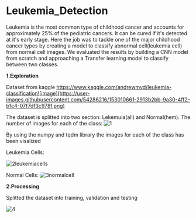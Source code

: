 # Leukemia_Detection
Leukemia is the most common type of childhood cancer and accounts for approximately 25% of the pediatric cancers. It can be cured if it's detected at it's early stage. Here the job was to tackle one of the major childhood cancer types by creating a model to classify abnormal cell(leukemia cell) from normal cell images. We evaluated the results by building a CNN model from scratch and approaching a Transfer learning model to classify between two classes.

**1.Exploration**

Dataset from kaggle https://www.kaggle.com/andrewmvd/leukemia-classification![image](https://user-images.githubusercontent.com/54286216/153010661-2913b2bb-9a30-4ff2-b1c4-07f7df3c978f.png)

The dataset is splitted into two section: Lekemuia(all) and Normal(hem). The number of images for each of the class:
![1](https://user-images.githubusercontent.com/54286216/153012046-8bf77022-2d20-42c6-a648-a49856f867c8.JPG)

By using the numpy and tqdm library the images for each of the class has been visalized

Leukemia Cells:

![2leukemiacells](https://user-images.githubusercontent.com/54286216/153012664-c6931add-0ba5-44f0-8e0a-2aa972981ef0.JPG)


Normal Cells:
![3normalcell](https://user-images.githubusercontent.com/54286216/153012727-f67fbbe5-7791-4916-aba3-21c84129a5aa.JPG)


**2.Processing**

Splitted the dataset into training, validation and testing

![4](https://user-images.githubusercontent.com/54286216/153013313-39d43086-8bc6-4ef3-a476-c2da821d0140.JPG)

